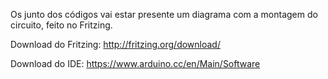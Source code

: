 Os junto dos códigos vai estar presente um diagrama com a montagem do circuito, feito no Fritzing.

Download do Fritzing:
http://fritzing.org/download/

Download do IDE:
https://www.arduino.cc/en/Main/Software
